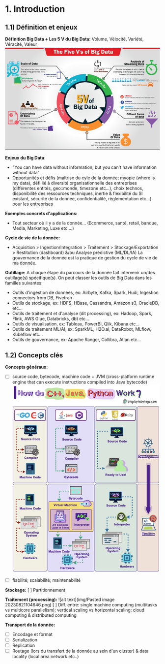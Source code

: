 
# 1. Introduction 

## 1.1) Définition et enjeux 

**Définition Big Data + Les 5 V du Big Data:** Volume, Vélocité, Variété, Véracité, Valeur
![alt text](img/image.png)

**Enjeux du Big Data**:
- "You can have data without information, but you can't have information without data"
- Opportunités et défis (maîtrise du cyle de la donnée; myopie (where is my data), défi lié à diversité organisationnelle des entreprises (différentes entités, geo::monde, timezone etc...), choix technos, disponibilité des ressources techniques, inertie & flexibilité du SI existant, sécurité de la donnée, confidentialité, règlementation etc...) pour les entreprises

**Exemples concrets d'applications:**
- Tout secteur où il y a de la donnée... (Ecommerce, santé, retail, banque, Media, Marketing, Luxe etc....)

**Cycle de vie de la donnée:**
- Acquisition > Ingestion/Integration > Traitement > Stockage/Exportation > Restitution (dashboard) &/ou Analyse prédictive (ML/DL/IA) 
La gouvernance de la donnée est la pratique de gestion du cycle de vie de ma donnée. 

**Outillage:**
A chaque étape du parcours de la donnée fait intervenir un/des outillage(s) spécifique(s).
On peut classer les outils de Big Data dans les familles suivantes: 
- Outils d'ingestion de données, ex: Airbyte, Kafka, Spark, Hudi, Ingestion connectors from DB, Fivetran
- Outils de stockage, ex: HDFS, HBase, Cassandra, Amazon s3, OracleDB, etc...
- Outils de traitement et d'analyse (dit processing), ex: Hadoop, Spark, Flink, AWS Glue, Databricks, dbt etc...
- Outils de visualisation, ex: Tableau, PowerBI, Qlik, Kibana etc...
- Outils de traitement ML/AI, ex: SparkML, H2O.ai, DataRobot, MLflow, Kubeflow etc...
- Outils de gouvernance, ex: Apache Ranger, Collibra, Atlan etc...


## 1.2) Concepts clés
**Concepts généraux:**
- [ ] source code, bytecode, machine code + JVM (cross-platform runtime engine that can execute instructions compiled into Java bytecode)
![alt text](img/Pasted%20image%2020231024032155%201.png)

- [ ] fiabilité; scalabilité; maintenabilité 

**Stockage:**
[ ] Partitionnement

**Traitement (processing):**
![alt text](img/Pasted image 20230821104646.png)
[ ] Diff. entre: single machine computing (multitasks vs multicore parallelism); vertical scaling vs horizontal scaling; cloud computing & distributed computing

**Transport de la donnée:**
- [ ] Encodage et format
- [ ] Serialization 
- [ ] Replication
- [ ] Routage (lors du transfert de la donnée au sein d'un cluster) & data locality (local area network etc..)